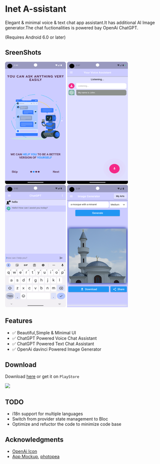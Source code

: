 # Inet A-ssistant 

Elegant & minimal voice & text chat app assistant.It has additional AI Image generator.The chat fuctionalities is powered bay OpenAi ChatGPT.

(Requires Android 6.0 or later)


## SreenShots

<img src="./docs/metadata/android/en-US/images/screenshots/onboard_01.png" alt="Simple OnBoarding, minimal UI" height="400" width="200"> <img src="./docs/metadata/android/en-US/images/screenshots/voice_chat_1.png" alt="gpt voice chat assistant" height="400" width="200"> <img src="./docs/metadata/android/en-US/images/screenshots/text_chat_1.png" alt="gpt text chat assistant" height="400" width="200"> <img src="./docs/metadata/android/en-US/images/screenshots/imagegen_1.png" alt="OpenAi Image Generator" height="400" width="200">

## Features

- :white_check_mark: Beautiful,Simple & Minimal UI
- :white_check_mark: ChatGPT Powered Voice Chat Assistant
- :white_check_mark: ChatGPT Powered Text Chat Assistant
- :white_check_mark: OpenAi davinci  Powered Image Generator

## Download


Download [here](https://github.com/gibeongideon/inetChatbot/releases) or get it on `PlayStore`

<img src="https://fdroid.gitlab.io/artwork/badge/get-it-on.png" height="75">

## TODO

- i18n support for multiple languages
- Switch from provider state management to Bloc 
- Optimize and refuctor the code to minimize code base

## Acknowledgments

- [OpenAi Icon](url)
- [App Mockup](https://app-mockup.com), [photopea](http://photopea.com)
